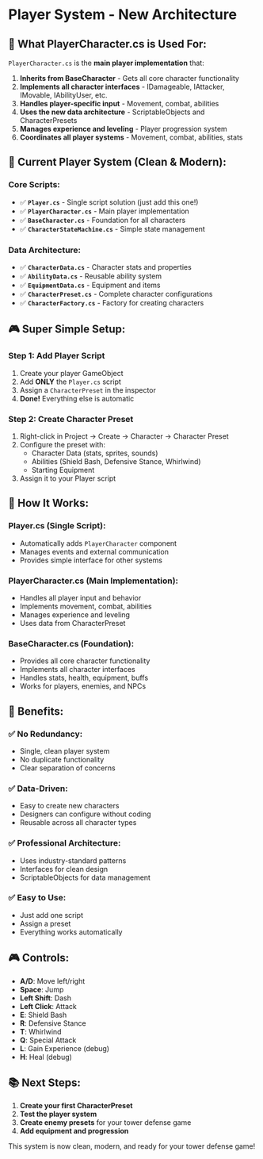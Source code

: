 # Player System - New Architecture

## 🎯 **What PlayerCharacter.cs is Used For:**

`PlayerCharacter.cs` is the **main player implementation** that:

1. **Inherits from BaseCharacter** - Gets all core character functionality
2. **Implements all character interfaces** - IDamageable, IAttacker, IMovable, IAbilityUser, etc.
3. **Handles player-specific input** - Movement, combat, abilities
4. **Uses the new data architecture** - ScriptableObjects and CharacterPresets
5. **Manages experience and leveling** - Player progression system
6. **Coordinates all player systems** - Movement, combat, abilities, stats

## 🚀 **Current Player System (Clean & Modern):**

### **Core Scripts:**

- ✅ **`Player.cs`** - Single script solution (just add this one!)
- ✅ **`PlayerCharacter.cs`** - Main player implementation
- ✅ **`BaseCharacter.cs`** - Foundation for all characters
- ✅ **`CharacterStateMachine.cs`** - Simple state management

### **Data Architecture:**

- ✅ **`CharacterData.cs`** - Character stats and properties
- ✅ **`AbilityData.cs`** - Reusable ability system
- ✅ **`EquipmentData.cs`** - Equipment and items
- ✅ **`CharacterPreset.cs`** - Complete character configurations
- ✅ **`CharacterFactory.cs`** - Factory for creating characters

## 🎮 **Super Simple Setup:**

### **Step 1: Add Player Script**

1. Create your player GameObject
2. Add **ONLY** the `Player.cs` script
3. Assign a `CharacterPreset` in the inspector
4. **Done!** Everything else is automatic

### **Step 2: Create Character Preset**

1. Right-click in Project → Create → Character → Character Preset
2. Configure the preset with:
   - Character Data (stats, sprites, sounds)
   - Abilities (Shield Bash, Defensive Stance, Whirlwind)
   - Starting Equipment
3. Assign it to your Player script

## 🔧 **How It Works:**

### **Player.cs (Single Script):**

- Automatically adds `PlayerCharacter` component
- Manages events and external communication
- Provides simple interface for other systems

### **PlayerCharacter.cs (Main Implementation):**

- Handles all player input and behavior
- Implements movement, combat, abilities
- Manages experience and leveling
- Uses data from CharacterPreset

### **BaseCharacter.cs (Foundation):**

- Provides all core character functionality
- Implements all character interfaces
- Handles stats, health, equipment, buffs
- Works for players, enemies, and NPCs

## 🎯 **Benefits:**

### **✅ No Redundancy:**

- Single, clean player system
- No duplicate functionality
- Clear separation of concerns

### **✅ Data-Driven:**

- Easy to create new characters
- Designers can configure without coding
- Reusable across all character types

### **✅ Professional Architecture:**

- Uses industry-standard patterns
- Interfaces for clean design
- ScriptableObjects for data management

### **✅ Easy to Use:**

- Just add one script
- Assign a preset
- Everything works automatically

## 🎮 **Controls:**

- **A/D**: Move left/right
- **Space**: Jump
- **Left Shift**: Dash
- **Left Click**: Attack
- **E**: Shield Bash
- **R**: Defensive Stance
- **T**: Whirlwind
- **Q**: Special Attack
- **L**: Gain Experience (debug)
- **H**: Heal (debug)

## 📚 **Next Steps:**

1. **Create your first CharacterPreset**
2. **Test the player system**
3. **Create enemy presets** for your tower defense game
4. **Add equipment and progression**

This system is now clean, modern, and ready for your tower defense game!
